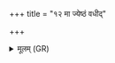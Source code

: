 +++
title = "१२ मा ज्येष्ठं वधीद्"

+++
<details><summary>मूलम् (GR)</summary>

मा ज्येष्ठं वधीद् अयम् अग्न एषां  
मूलबर्हणं परि वृणक्त्य् एनम् ।  
ग्राह्याः पाशान् वि चृत प्रजानन्  
पितापुत्रौ मातरं मुञ्च सर्वान् ॥
</details>